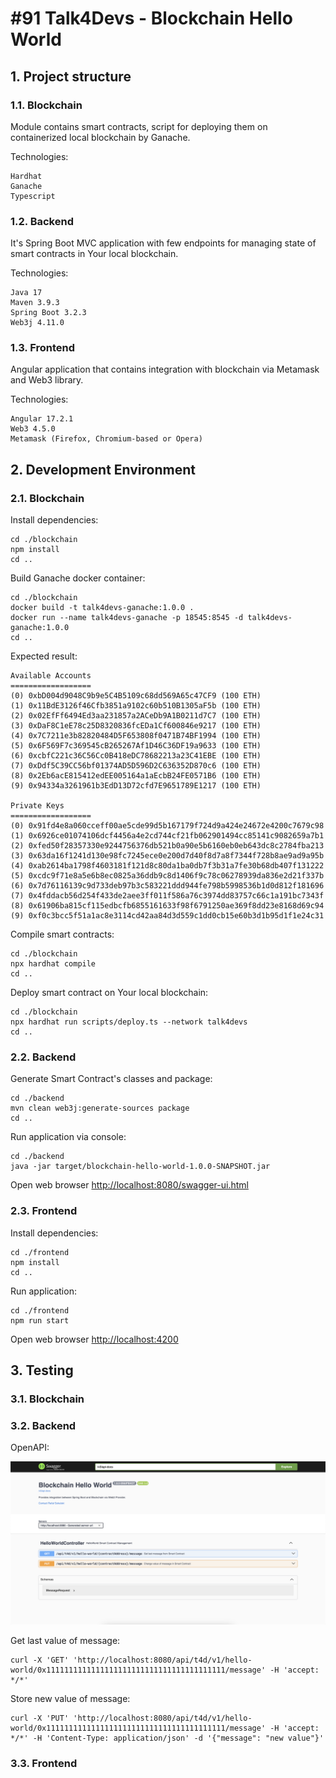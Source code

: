 # #91 Talk4Devs - Blockchain Hello World

## 1. Project structure

### 1.1. Blockchain

Module contains smart contracts, script for deploying them on containerized local blockchain by Ganache.

Technologies:

```text
Hardhat
Ganache
Typescript
```

### 1.2. Backend

It's Spring Boot MVC application with few endpoints for managing state of smart contracts in Your local blockchain.

Technologies:

```text
Java 17
Maven 3.9.3
Spring Boot 3.2.3
Web3j 4.11.0
```

### 1.3. Frontend

Angular application that contains integration with blockchain via Metamask and Web3 library.

Technologies:

```text
Angular 17.2.1
Web3 4.5.0
Metamask (Firefox, Chromium-based or Opera)
```

## 2. Development Environment

### 2.1. Blockchain

Install dependencies:

```shell
cd ./blockchain
npm install
cd ..
```

Build Ganache docker container:

```shell
cd ./blockchain
docker build -t talk4devs-ganache:1.0.0 .
docker run --name talk4devs-ganache -p 18545:8545 -d talk4devs-ganache:1.0.0
cd ..
```

Expected result:

```text
Available Accounts
==================
(0) 0xbD004d9048C9b9e5C4B5109c68dd569A65c47CF9 (100 ETH)
(1) 0x11BdE3126f46Cfb3851a9102c60b510B1305aF5b (100 ETH)
(2) 0x02EfFf6494Ed3aa231857a2ACeDb9A1B0211d7C7 (100 ETH)
(3) 0xDaF8C1eE78c25D8320836fcEDa1Cf600846e9217 (100 ETH)
(4) 0x7C7211e3b82820484D5F653808f0471B74BF1994 (100 ETH)
(5) 0x6F569F7c369545cB265267Af1D46C36DF19a9633 (100 ETH)
(6) 0xcbfC221c36C56Cc0B418eDC78682213a23C41EBE (100 ETH)
(7) 0xDdf5C39CC56bf01374AD5D596D2C636352D870c6 (100 ETH)
(8) 0x2Eb6acE815412edEE005164a1aEcbB24FE0571B6 (100 ETH)
(9) 0x94334a3261961b3EdD13D72cfd7E9651789E1217 (100 ETH)

Private Keys
==================
(0) 0x91fd4e8a060cceff00ae5cde99d5b167179f724d9a424e24672e4200c7679c98
(1) 0x6926ce01074106dcf4456a4e2cd744cf21fb062901494cc85141c9082659a7b1
(2) 0xfed50f28357330e9244756376db521b0a90e5b6160eb0eb643dc8c2784fba213
(3) 0x63da16f1241d130e98fc7245ece0e200d7d40f8d7a8f7344f728b8ae9ad9a95b
(4) 0xab2614ba1798f4603181f121d8c80da1ba0db7f3b31a7fe30b68db407f131222
(5) 0xcdc9f71e8a5e6b8ec0825a36ddb9c8d1406f9c78c06278939da836e2d21f337b
(6) 0x7d76116139c9d733deb97b3c583221ddd944fe798b5998536b1d0d812f181696
(7) 0x4fddacb56d254f433de2aee3ff011f586a76c3974dd83757c66c1a191bc7343f
(8) 0x61906ba815cf115edbcfb6855161633f98f6791250ae369f8dd23e8168d69c94
(9) 0xf0c3bcc5f51a1ac8e3114cd42aa84d3d559c1dd0cb15e60b3d1b95d1f1e24c31
```

Compile smart contracts:

```shell
cd ./blockchain
npx hardhat compile
cd ..
```

Deploy smart contract on Your local blockchain:

```shell
cd ./blockchain
npx hardhat run scripts/deploy.ts --network talk4devs
cd ..
```

### 2.2. Backend

Generate Smart Contract's classes and package:

```shell
cd ./backend
mvn clean web3j:generate-sources package
cd ..
```

Run application via console:
```shell
cd ./backend
java -jar target/blockchain-hello-world-1.0.0-SNAPSHOT.jar
```

Open web browser [http://localhost:8080/swagger-ui.html](http://localhost:8080/swagger-ui.html)

### 2.3. Frontend

Install dependencies:

```shell
cd ./frontend
npm install
cd ..
```

Run application:

```shell
cd ./frontend
npm run start
```

Open web browser [http://localhost:4200](http://localhost:4200)

## 3. Testing

### 3.1. Blockchain



### 3.2. Backend

OpenAPI:

![Swagger documentation](misc/swagger.png)

Get last value of message:

```shell
curl -X 'GET' 'http://localhost:8080/api/t4d/v1/hello-world/0x1111111111111111111111111111111111111111/message' -H 'accept: */*'
```

Store new value of message:

```shell
curl -X 'PUT' 'http://localhost:8080/api/t4d/v1/hello-world/0x1111111111111111111111111111111111111111/message' -H 'accept: */*' -H 'Content-Type: application/json' -d '{"message": "new value"}'
```

### 3.3. Frontend

